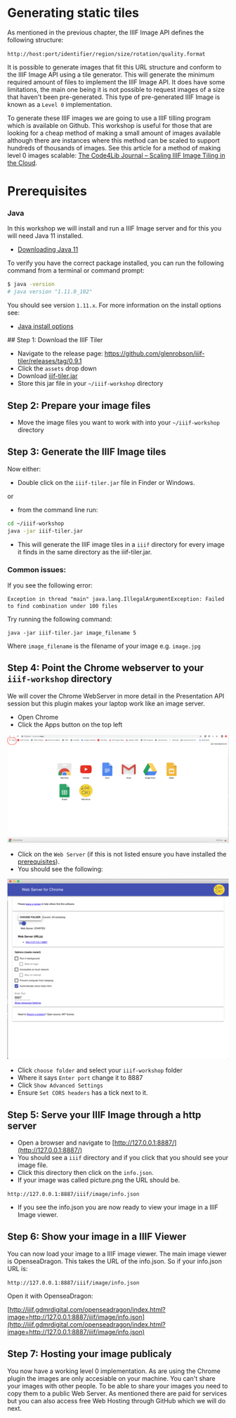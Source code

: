 # Generating static tiles

As mentioned in the previous chapter, the IIIF Image API defines the following structure:

`http://host:port/identifier/region/size/rotation/quality.format`

It is possible to generate images that fit this URL structure and conform to the IIIF Image API using a tile generator. This will generate the minimum required amount of files to implement the IIIF Image API. It does have some limitations, the main one being it is not possible to request images of a size that haven't been pre-generated. This type of pre-generated IIIF Image is known as a `Level 0` implementation. 

To generate these IIIF images we are going to use a IIIF tilling program which is available on Github. This workshop is useful for those that are looking for a cheap method of making a small amount of images available although there are instances where this method can be scaled to support hundreds of thousands of images. See this article for a method of making level 0 images scalable: [The Code4Lib Journal – Scaling IIIF Image Tiling in the Cloud](https://journal.code4lib.org/articles/14933).

# Prerequisites

### Java

In this workshop we will install and run a IIIF Image server and for this you will need Java 11 installed.

 - [Downloading Java 11](https://www.oracle.com/technetwork/java/javase/downloads/jdk11-downloads-5066655.html)

To verify you have the correct package installed, you can run the following command from a terminal or command prompt:

```sh
$ java -version
# java version "1.11.0_102"
```

You should see version `1.11.x`. For more information on the install options see:

 - [Java install options](https://java.com/en/download/help/download_options.xml)

## Step 1: Download the IIIF Tiler

 * Navigate to the release page: https://github.com/glenrobson/iiif-tiler/releases/tag/0.9.1
 * Click the `assets` drop down
 * Download [iiif-tiler.jar](https://github.com/glenrobson/iiif-tiler/releases/download/0.9.1/iiif-tiler.jar)
 * Store this jar file in your `~/iiif-workshop` directory

## Step 2: Prepare your image files
 * Move the image files you want to work with into your `~/iiif-workshop` directory

## Step 3: Generate the IIIF Image tiles

Now either:
 * Double click on the `iiif-tiler.jar` file in Finder or Windows.

or 

 * from the command line run:

```sh
cd ~/iiif-workshop
java -jar iiif-tiler.jar
```
 * This will generate the IIIF image tiles in a `iiif` directory for every image it finds in the same directory as the iiif-tiler.jar.

### Common issues:

If you see the following error:

```
Exception in thread "main" java.lang.IllegalArgumentException: Failed to find combination under 100 files
```

Try running the following command:

```
java -jar iiif-tiler.jar image_filename 5
```
 
Where `image_filename` is the filename of your image e.g. `image.jpg`

## Step 4: Point the Chrome webserver to your `iiif-workshop` directory
We will cover the Chrome WebServer in more detail in the Presentation API session but this plugin makes your laptop work like an image server. 

 * Open Chrome
 * Click the Apps button on the top left

![image](chrome/chrome_apps.png) 

 * Click on the `Web Server` (if this is not listed ensure you have installed the [prerequisites](../prerequisites.md)).
 * You should see the following:

![image](chrome/chrome_web_server.png) 

 * Click `choose folder` and select your `iiif-workshop` folder
 * Where it says `Enter port` change it to 8887
 * Click `Show Advanced Settings`
 * Ensure `Set CORS headers` has a tick next to it. 

## Step 5: Serve your IIIF Image through a http server

 * Open a browser and navigate to [http://127.0.0.1:8887/](http://127.0.0.1:8887/)
 * You should see a `iiif` directory and if you click that you should see your image file. 
 * Click this directory then click on the `info.json`.
 * If your image was called picture.png the URL should be.

`http://127.0.0.1:8887/iiif/image/info.json`

 * If you see the info.json you are now ready to view your image in a IIIF Image viewer.

## Step 6: Show your image in a IIIF Viewer

You can now load your image to a IIIF image viewer. The main image viewer is OpenseaDragon. This takes the URL of the info.json. So if your info.json URL is:

```http://127.0.0.1:8887/iiif/image/info.json```

Open it with OpenseaDragon:

[http://iiif.gdmrdigital.com/openseadragon/index.html?image=http://127.0.0.1:8887/iiif/image/info.json](http://iiif.gdmrdigital.com/openseadragon/index.html?image=http://127.0.0.1:8887/iiif/image/info.json)

## Step 7: Hosting your image publicaly 

You now have a working level 0 implementation. As are using the Chrome plugin the images are only accesiable on your machine. You can't share your images with other people. To be able to share your images you need to copy them to a public Web Server. As mentioned there are paid for services but you can also access free Web Hosting through GitHub which we will do next.

